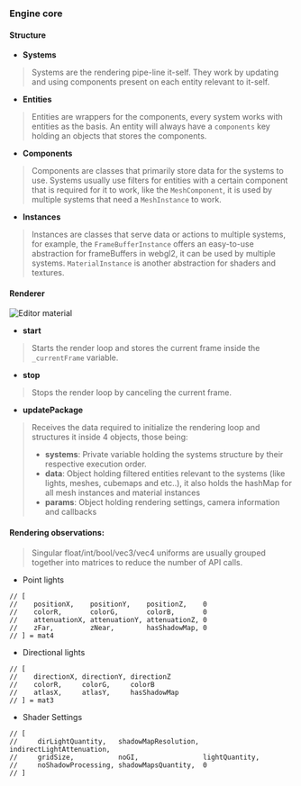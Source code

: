 ### Engine core

#### Structure

- **Systems**
> Systems are the rendering pipe-line it-self. They work by updating and using components present on each entity relevant to it-self. 
 
- **Entities**
> Entities are wrappers for the components, every system works with entities as the basis.
An entity will always have a `components` key holding an objects that stores the components.

- **Components**
> Components are classes that primarily store data for the systems to use. Systems usually use filters for entities with a certain component that is required for it to work,
like the `MeshComponent`, it is used by multiple systems that need a `MeshInstance` to work.

- **Instances**
> Instances are classes that serve data or actions to multiple systems, for example, the `FrameBufferInstance` offers an easy-to-use abstraction for frameBuffers in webgl2,
it can be used by multiple systems. `MaterialInstance` is another abstraction for shaders and textures.

#### Renderer

<img src="https://github.com/projection-engine/engine/blob/v0.1.x-alpha/flow.jpg?raw=true" alt="Editor material"/>

- **start**
> Starts the render loop and stores the current frame inside the `_currentFrame` variable.
- **stop**
> Stops the render loop by canceling the current frame.
- **updatePackage**
> Receives the data required to initialize the rendering loop and structures it inside 4 objects, those being:
> - **systems**: Private variable holding the systems structure by their respective execution order.
> - **data**: Object holding filtered entities relevant to the systems (like lights, meshes, cubemaps and etc..), it also holds the hashMap for all mesh instances and material instances
> - **params**: Object holding rendering settings, camera information and callbacks


#### Rendering observations:
> Singular float/int/bool/vec3/vec4 uniforms are usually grouped together into matrices to reduce the number of API calls. 

- Point lights

```
// [
//    positionX,    positionY,    positionZ,    0
//    colorR,       colorG,       colorB,       0
//    attenuationX, attenuationY, attenuationZ, 0
//    zFar,         zNear,        hasShadowMap, 0
// ] = mat4
```

- Directional lights
```
// [
//    directionX, directionY, directionZ
//    colorR,     colorG,     colorB
//    atlasX,     atlasY,     hasShadowMap
// ] = mat3
```

- Shader Settings
```
// [
//     dirLightQuantity,   shadowMapResolution, indirectLightAttenuation,
//     gridSize,           noGI,                lightQuantity,
//     noShadowProcessing, shadowMapsQuantity,  0
// ] 
```